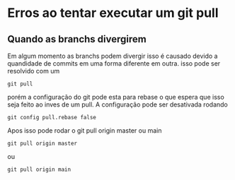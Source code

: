 # Erros ao tentar executar um git pull

## Quando as branchs divergirem

Em algum momento as branchs podem divergir isso é causado devido a quandidade de commits em uma forma diferente em outra.
isso pode ser resolvido com um 

`git pull`

porém a configuração do git pode esta para rebase o que espera que isso seja feito ao inves de um pull.
A configuração pode ser desativada rodando 

`git config pull.rebase false`

Apos isso pode rodar o git pull origin master ou main


`git pull origin master`

ou 

`git pull origin main`

